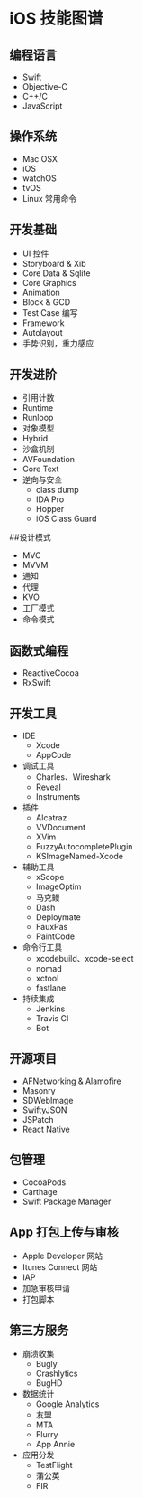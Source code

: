 # iOS 技能图谱
## 编程语言
 - Swift
 - Objective-C
 - C++/C
 - JavaScript

## 操作系统
 - Mac OSX
 - iOS
 - watchOS
 - tvOS
 - Linux 常用命令

## 开发基础
 - UI 控件
 - Storyboard & Xib
 - Core Data & Sqlite
 - Core Graphics
 - Animation
 - Block & GCD
 - Test Case 编写
 - Framework
 - Autolayout
 - 手势识别，重力感应


## 开发进阶
 - 引用计数
 - Runtime
 - Runloop
 - 对象模型
 - Hybrid
 - 沙盒机制
 - AVFoundation
 - Core Text
 - 逆向与安全
   - class dump
   - IDA Pro
   - Hopper
   - iOS Class Guard

##设计模式
 - MVC
 - MVVM
 - 通知
 - 代理
 - KVO
 - 工厂模式
 - 命令模式

## 函数式编程
 - ReactiveCocoa
 - RxSwift

## 开发工具
  - IDE
    - Xcode
    - AppCode
  - 调试工具
    - Charles、Wireshark
    - Reveal
    - Instruments
  - 插件
    - Alcatraz
    - VVDocument
    - XVim
    - FuzzyAutocompletePlugin
    - KSImageNamed-Xcode
  - 辅助工具
    - xScope
    - ImageOptim
    - 马克鳗
    - Dash
    - Deploymate
    - FauxPas
    - PaintCode
  - 命令行工具
    - xcodebuild、xcode-select
    - nomad
    - xctool
    - fastlane
  - 持续集成
    - Jenkins
    - Travis CI
    - Bot

## 开源项目
 - AFNetworking & Alamofire
 - Masonry
 - SDWebImage
 - SwiftyJSON
 - JSPatch
 - React Native

## 包管理
  - CocoaPods
  - Carthage
  - Swift Package Manager

## App 打包上传与审核
  - Apple Developer 网站
  - Itunes Connect 网站
  - IAP
  - 加急审核申请
  - 打包脚本

## 第三方服务
 - 崩溃收集
    - Bugly
    - Crashlytics
    - BugHD
 - 数据统计
    - Google Analytics
    - 友盟
    - MTA
    - Flurry
    - App Annie
 - 应用分发
    - TestFlight
    - 蒲公英
    - FIR

